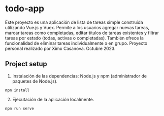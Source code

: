 # todo-app
Este proyecto es una aplicación de lista de tareas simple construida utilizando Vue.js y Vuex. Permite a los usuarios agregar nuevas tareas, marcar tareas como completadas, editar títulos de tareas existentes y filtrar tareas por estado (todas, activas o completadas). También ofrece la funcionalidad de eliminar tareas individualmente o en grupo. Proyecto personal realizado por Ximo Casanova. Octubre 2023.

## Project setup
1. Instalación de las dependencias: Node.js y npm (administrador de paquetes de Node.js).
``` 
npm install
```

2. Ejecutación de la aplicación localmente.
```
npm run serve
```
